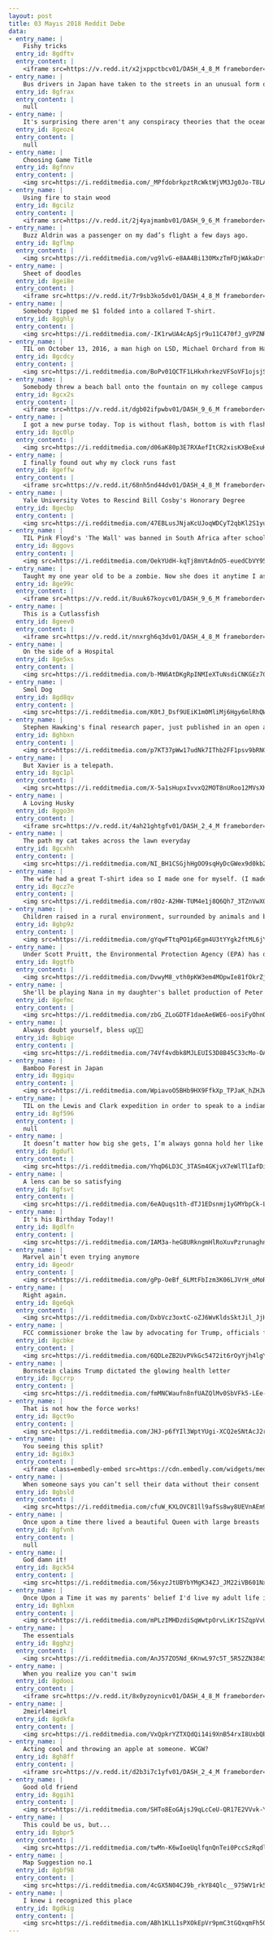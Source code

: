 ```yaml
---
layout: post
title: 03 Mayıs 2018 Reddit Debe
data:
- entry_name: |
    Fishy tricks
  entry_id: 8gdftv
  entry_content: |
    <iframe src=https://v.redd.it/x2jxppctbcv01/DASH_4_8_M frameborder=0></iframe>
- entry_name: |
    Bus drivers in Japan have taken to the streets in an unusual form of protest. While technically on strike, they are continuing to drive their routes while refusing to take fares from passengers.
  entry_id: 8gfrax
  entry_content: |
    null
- entry_name: |
    It's surprising there aren't any conspiracy theories that the ocean is bottomless because most people have never been to the seafloor.
  entry_id: 8geoz4
  entry_content: |
    null
- entry_name: |
    Choosing Game Title
  entry_id: 8gfnnv
  entry_content: |
    <img src=https://i.redditmedia.com/_MPfdobrkpztRcWktWjVM3Jg0Jo-T8LAuChgbXP1Nv0.png?s=d9deca384d10f8ba5a633de62e1690c3 frameborder=0>
- entry_name: |
    Using fire to stain wood
  entry_id: 8gcilz
  entry_content: |
    <iframe src=https://v.redd.it/2j4yajmambv01/DASH_9_6_M frameborder=0></iframe>
- entry_name: |
    Buzz Aldrin was a passenger on my dad’s flight a few days ago.
  entry_id: 8gflmp
  entry_content: |
    <img src=https://i.redditmedia.com/vg9lvG-e8AA4Bi130MxzTmFDjWAkaDrfm3GyrWDk6oA.jpg?s=30121d896867db72ef578b0bca43c8ae frameborder=0>
- entry_name: |
    Sheet of doodles
  entry_id: 8gei8e
  entry_content: |
    <iframe src=https://v.redd.it/7r9sb3ko5dv01/DASH_4_8_M frameborder=0></iframe>
- entry_name: |
    Somebody tipped me $1 folded into a collared T-shirt.
  entry_id: 8gghly
  entry_content: |
    <img src=https://i.redditmedia.com/-IK1rwUA4cApSjr9u11C470fJ_gVPZNRvze00ds0maI.jpg?s=4c3ed574e8cee805a2263736b2fd09c1 frameborder=0>
- entry_name: |
    TIL on October 13, 2016, a man high on LSD, Michael Orchard from Halfmoon, NY, drove through his neighbours' fence, broke their glass door and stole their dog, hallucinating that the neighbours' house was burning and he was saving the canine. He then peacefully handed the dog to police officers.
  entry_id: 8gcdcy
  entry_content: |
    <img src=https://i.redditmedia.com/BoPv01QCTF1LHkxhrkezVFSoVF1ojsjS4BqkRDNlPJ8.jpg?s=21b31139808a869ee3b0fde9fc005c01 frameborder=0>
- entry_name: |
    Somebody threw a beach ball onto the fountain on my college campus
  entry_id: 8gcx2s
  entry_content: |
    <iframe src=https://v.redd.it/dgb02ifpwbv01/DASH_9_6_M frameborder=0></iframe>
- entry_name: |
    I got a new purse today. Top is without flash, bottom is with flash.
  entry_id: 8gc0lp
  entry_content: |
    <img src=https://i.redditmedia.com/d06aK80p3E7RXAefItCR2xisKXBeExuHkl7H_CimWNs.jpg?s=a8d8f7a44cae196f66959fc13ceccb6d frameborder=0>
- entry_name: |
    I finally found out why my clock runs fast
  entry_id: 8geffw
  entry_content: |
    <iframe src=https://v.redd.it/68nh5nd44dv01/DASH_4_8_M frameborder=0></iframe>
- entry_name: |
    Yale University Votes to Rescind Bill Cosby's Honorary Degree
  entry_id: 8gecbp
  entry_content: |
    <img src=https://i.redditmedia.com/47EBLusJNjaKcUJoqWDCyT2qbKl2S1yuTfcagvYdEmA.jpg?s=eeb609a27374612612f6ef79526c9977 frameborder=0>
- entry_name: |
    TIL Pink Floyd's 'The Wall' was banned in South Africa after schoolchildren started chanting itslyrics to protest an inferior educational system.
  entry_id: 8ggovs
  entry_content: |
    <img src=https://i.redditmedia.com/OekYUdH-kqTj8mVtAdnO5-euedCbVY95FMLppzHK140.jpg?s=6622e8bc605db265b1081ec29f7045c2 frameborder=0>
- entry_name: |
    Taught my one year old to be a zombie. Now she does it anytime I ask
  entry_id: 8ge99c
  entry_content: |
    <iframe src=https://v.redd.it/8uuk67koycv01/DASH_9_6_M frameborder=0></iframe>
- entry_name: |
    This is a Cutlassfish
  entry_id: 8geev0
  entry_content: |
    <iframe src=https://v.redd.it/nnxrgh6q3dv01/DASH_4_8_M frameborder=0></iframe>
- entry_name: |
    On the side of a Hospital
  entry_id: 8ge5xs
  entry_content: |
    <img src=https://i.redditmedia.com/b-MN6AtDKgRpINMIeXTuNsdiCNKGEz70mOwtNXpO5Z0.jpg?s=65f3b7561a60ae525a9c7fa1e33a6d03 frameborder=0>
- entry_name: |
    Smol Dog
  entry_id: 8gd8qv
  entry_content: |
    <img src=https://i.redditmedia.com/K0tJ_Dsf9UEiK1m0MliMj6Hgy6mlRhQWrX9y7fAFwqQ.jpg?s=95b66833cf8d7ee24a1545c2a6daa1a4 frameborder=0>
- entry_name: |
    Stephen Hawking's final research paper, just published in an open access journal, suggests that our Universe may be one of many similar to our own. It points a way forward for astronomers to find evidence of the existence of parallel universes. The study was submitted 10 days before he died.
  entry_id: 8ghbxn
  entry_content: |
    <img src=https://i.redditmedia.com/p7KT37pWw17udNk7IThb2FF1psv9bRNG0ySat3HMSj0.jpg?s=3a1e9fa4b4bf510369045c6176de41b0 frameborder=0>
- entry_name: |
    But Xavier is a telepath.
  entry_id: 8gc1pl
  entry_content: |
    <img src=https://i.redditmedia.com/X-5a1sHupxIvvxQ2MOT8nURoo12MVsXKPhhm6vtjxNA.jpg?s=403f412c9ef9bb9e9f85d537358918a9 frameborder=0>
- entry_name: |
    A Loving Husky
  entry_id: 8ggo3n
  entry_content: |
    <iframe src=https://v.redd.it/4ah21ghtgfv01/DASH_2_4_M frameborder=0></iframe>
- entry_name: |
    The path my cat takes across the lawn everyday
  entry_id: 8gcxhh
  entry_content: |
    <img src=https://i.redditmedia.com/NI_BH1CSGjhHgOO9sqHyDcGWex9d0kb2-AajaQrM6Gg.jpg?s=bdb2316ffae3dc485788a039d27d924b frameborder=0>
- entry_name: |
    The wife had a great T-shirt idea so I made one for myself. (I made her one too)
  entry_id: 8gcz7e
  entry_content: |
    <img src=https://i.redditmedia.com/r8Oz-A2HW-TUM4e1j8Q6Qh7_3TZnVwXOS4R-WaEBYrw.png?s=5df58c72f810de756b82a40476ad8e41 frameborder=0>
- entry_name: |
    Children raised in a rural environment, surrounded by animals and bacteria-laden dust, grow up to have more stress-resilient immune systems and might be at lower risk of mental illness than pet-free city dwellers, according to new research.
  entry_id: 8gbp9z
  entry_content: |
    <img src=https://i.redditmedia.com/gYqwFTtqPO1p6Egm4U3tYYgk2ftML6jYP6BGwSDbXro.jpg?s=4a9ba79baf6031e24880f4708045c1d1 frameborder=0>
- entry_name: |
    Under Scott Pruitt, the Environmental Protection Agency (EPA) has dramatically shifted away from its stated mission to “protect human and environmental health.” Instead, the agency is clearly favoring the interests of the polluting industries that it is mandated to regulate, according to a study
  entry_id: 8ggtfb
  entry_content: |
    <img src=https://i.redditmedia.com/DvwyM8_vth0pKW3em4MOpwIe81fOkrZjRMbXXzh3H3M.jpg?s=5f2e4dc7bf85f1cd39cb301fadae4ed0 frameborder=0>
- entry_name: |
    She'll be playing Nana in my daughter's ballet production of Peter Pan. Today was her costume fitting.
  entry_id: 8gefmc
  entry_content: |
    <img src=https://i.redditmedia.com/zbG_ZLoGDTF1daeAe6WE6-oosiFyOhnQ6gpr65B18-g.jpg?s=4e776690771c1ca54526e07802220b36 frameborder=0>
- entry_name: |
    Always doubt yourself, bless up🙏🏽
  entry_id: 8gbiqe
  entry_content: |
    <img src=https://i.redditmedia.com/74Vf4vdbk8MJLEUIS3D8B45C33cMo-OACRUVitGxIi0.jpg?s=4b6709b9d2dd5764667e8ffc602e8971 frameborder=0>
- entry_name: |
    Bamboo Forest in Japan
  entry_id: 8ggiqu
  entry_content: |
    <img src=https://i.redditmedia.com/WpiavoO5BHb9HX9FfkXp_TPJaK_hZHJWsqb4rO2KHzc.jpg?s=0a28d9c384b89de0ad46afb5d52ef42f frameborder=0>
- entry_name: |
    TIL on the Lewis and Clark expedition in order to speak to a indian tribe they spoke English to a man who knew French that spoke to a man who knew French and Hidatsa so he told his wife Sacagawea who knew Hidatsa and Shoshone then she would tell the tribes slave who knew Shoshone and Salishan.
  entry_id: 8gf596
  entry_content: |
    null
- entry_name: |
    It doesn’t matter how big she gets, I’m always gonna hold her like the baby she is
  entry_id: 8gdufl
  entry_content: |
    <img src=https://i.redditmedia.com/YhqD6LD3C_3TASm4GKjvX7eWlTlIafDia0L8U-F039Y.jpg?s=ef4c6d62f9e73b7ceffa98860d023f9a frameborder=0>
- entry_name: |
    A lens can be so satisfying
  entry_id: 8gfsvt
  entry_content: |
    <img src=https://i.redditmedia.com/6eAQuqs1th-dTJ1EDsnmj1yGMYbpCk-LdrzKAH3OZsg.jpg?s=05cf131ed138d923a1e46e7d429028f4 frameborder=0>
- entry_name: |
    It's his Birthday Today!!
  entry_id: 8gdlfn
  entry_content: |
    <img src=https://i.redditmedia.com/IAM3a-heG8URkngmHlRoXuvPzrunaghntMXs6ol4byg.jpg?s=0220749884e28f8fac5188b407f5e6f0 frameborder=0>
- entry_name: |
    Marvel ain’t even trying anymore
  entry_id: 8geodr
  entry_content: |
    <img src=https://i.redditmedia.com/gPp-OeBf_6LMtFbIzm3K06LJVrH_oMoRzDQvZYZowdg.jpg?s=88c5f3c73d0ecb43570272427fa40291 frameborder=0>
- entry_name: |
    Right again.
  entry_id: 8ge6qk
  entry_content: |
    <img src=https://i.redditmedia.com/DxbVcz3oxtC-oZJ6WvKldsSktJil_JjHMbqAgJ6XIdA.jpg?s=04ddba395c673860df0c79256ac74d75 frameborder=0>
- entry_name: |
    FCC commissioner broke the law by advocating for Trump, officials find
  entry_id: 8gcbke
  entry_content: |
    <img src=https://i.redditmedia.com/6QDLeZB2UvPVkGc5472it6rOyYjh4lgYQIIn7JCEaMI.jpg?s=74fa95c0ab747a409995bb6bfb769f4a frameborder=0>
- entry_name: |
    Bornstein claims Trump dictated the glowing health letter
  entry_id: 8gcrrp
  entry_content: |
    <img src=https://i.redditmedia.com/fmMNCWaufn8nfUAZQlMv0SbVFk5-LEe-KaO04T_Aksw.jpg?s=cbcefbf00976fd61089e0960bbc3e5b9 frameborder=0>
- entry_name: |
    That is not how the force works!
  entry_id: 8gct9o
  entry_content: |
    <img src=https://i.redditmedia.com/JHJ-p6fYIl3WptYUgi-XCQ2eSNtAcJ2r_t6nxkUwyEI.jpg?s=4274eeb23b4578c643c42ac89b413af8 frameborder=0>
- entry_name: |
    You seeing this split?
  entry_id: 8gi0x3
  entry_content: |
    <iframe class=embedly-embed src=https://cdn.embedly.com/widgets/media.html?src=https%3A%2F%2Fthumbs.gfycat.com%2FSelfassuredDistortedAmericangoldfinch-mobile.mp4&src_secure=1&url=https%3A%2F%2Fgfycat.com%2FSelfassuredDistortedAmericangoldfinch&image=https%3A%2F%2Fthumbs.gfycat.com%2FSelfassuredDistortedAmericangoldfinch-size_restricted.gif&key=522baf40bd3911e08d854040d3dc5c07&type=video%2Fmp4&schema=gfycat width=406 height=720 scrolling=no frameborder=0 allowfullscreen></iframe>
- entry_name: |
    When someone says you can’t sell their data without their consent
  entry_id: 8gbsld
  entry_content: |
    <img src=https://i.redditmedia.com/cfuW_KXLOVC81ll9afSs8wy8UEVnAEm9EcLIY3cBaSE.jpg?s=c60b392626335adf5b809a4a7b8a1a87 frameborder=0>
- entry_name: |
    Once upon a time there lived a beautiful Queen with large breasts
  entry_id: 8gfvnh
  entry_content: |
    null
- entry_name: |
    God damn it!
  entry_id: 8gck54
  entry_content: |
    <img src=https://i.redditmedia.com/56xyzJtUBYbYMgK34ZJ_JM22iVB601NxI9iPXprqwUs.jpg?s=4ef625b2d43737bf9e2505ec91fec2e7 frameborder=0>
- entry_name: |
    Once Upon a Time it was my parents' belief I'd live my adult life in an assisted living program. My Masters degree in Biology is official today; I finished with a 3.88.
  entry_id: 8ghlxm
  entry_content: |
    <img src=https://i.redditmedia.com/mPLzIMHDzdiSqWwtpOrvLiKrISZqpVvUxBKbdEBXuEw.jpg?s=cf3617a2a0aab76159a22e89b8a0b7b6 frameborder=0>
- entry_name: |
    The essentials
  entry_id: 8gghzj
  entry_content: |
    <img src=https://i.redditmedia.com/AnJ57ZO5Nd_6KnwL97c5T_5R52ZN384SSDCoXC5JrhY.jpg?s=18766b38be711b04685ed9f5b6742b3b frameborder=0>
- entry_name: |
    When you realize you can't swim
  entry_id: 8gdooi
  entry_content: |
    <iframe src=https://v.redd.it/8x0yzoynicv01/DASH_4_8_M frameborder=0></iframe>
- entry_name: |
    2meirl4meirl
  entry_id: 8gdkfa
  entry_content: |
    <img src=https://i.redditmedia.com/VxQpkrYZTXQdQi14i9XnB54rxI8UxbQb16pbocZayaE.jpg?s=87cb932e2b81e2424d9b074d56a0c2ac frameborder=0>
- entry_name: |
    Acting cool and throwing an apple at someone. WCGW?
  entry_id: 8gh8ff
  entry_content: |
    <iframe src=https://v.redd.it/d2b3i7c1yfv01/DASH_2_4_M frameborder=0></iframe>
- entry_name: |
    Good old friend
  entry_id: 8ggih1
  entry_content: |
    <img src=https://i.redditmedia.com/SHTo8EoGAjsJ9qLcCeU-QR17E2VVvk-YphNh1pZ_DEo.jpg?s=f4d123b83a1d51fc0b17b285381d3a70 frameborder=0>
- entry_name: |
    This could be us, but...
  entry_id: 8gbpr5
  entry_content: |
    <img src=https://i.redditmedia.com/twMn-K6wIoeUqlfqnQnTei0PccSzRqdljsovvWd3c1Q.jpg?s=99f991f1699b7866956b934d1d8ab7c1 frameborder=0>
- entry_name: |
    Map Suggestion no.1
  entry_id: 8gbf98
  entry_content: |
    <img src=https://i.redditmedia.com/4cGX5N04CJ9b_rkY84Qlc__975WV1rk5TY6yOf9fLfM.png?s=dde91c3379494ed8fcbbb20a4cda595c frameborder=0>
- entry_name: |
    I knew i recognized this place
  entry_id: 8gdkig
  entry_content: |
    <img src=https://i.redditmedia.com/ABh1KLL1sPXOkEpVr9pmC3tGQxqmFh5OOjaVsu2osy0.jpg?s=d46fb077e18db83a10321d0805594eec frameborder=0>
---
```

